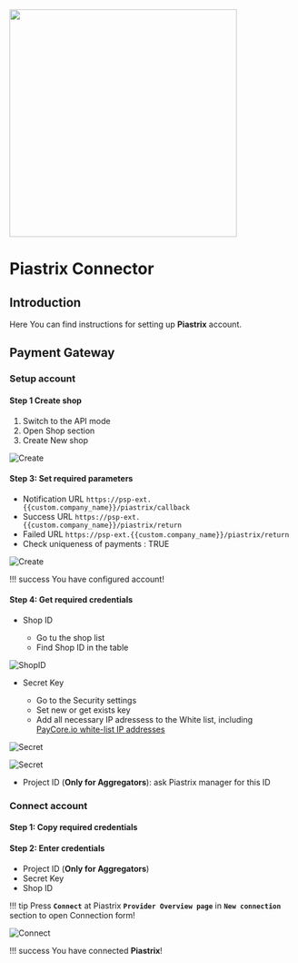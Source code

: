 <img src="https://static.openfintech.io/payment_providers/piastrix/logo.svg?w=400" width="400px">

# Piastrix Connector

## Introduction

Here You can find  instructions for setting up **Piastrix**  account.


## Payment Gateway

### Setup account

#### Step 1 Create shop

1. Switch to the API mode
2. Open Shop section
3. Create New shop

![Create](images/shop_create_1.png)




#### Step 3: Set required parameters

- Notification URL ```https://psp-ext.{{custom.company_name}}/piastrix/callback```
- Success URL ```https://psp-ext.{{custom.company_name}}/piastrix/return```
- Failed URL ```https://psp-ext.{{custom.company_name}}/piastrix/return```
- Check uniqueness of payments : TRUE


![Create](images/shop_create_2.png)

!!! success
    You have configured account!

#### Step 4: Get required credentials

- Shop ID

    - Go tu the shop list
    - Find Shop ID in the table

![ShopID](images/shop_id.png)

- Secret Key
    
    - Go to the Security settings
    - Set new or get exists key
    - Add all necessary IP adressess to the White list, including  [PayСore.io white-list IP addresses](/integration/ips/)

![Secret](images/security_1.png)

![Secret](images/security_2.png)

- Project ID (**Only for Aggregators**): ask Piastrix manager for this ID





### Connect account

#### Step 1: Copy required credentials


#### Step 2: Enter credentials

- Project ID (**Only for Aggregators**)
- Secret Key
- Shop ID

!!! tip
    Press **`Connect`** at Piastrix **`Provider Overview page`** in **`New connection`** section to open Connection form!



![Connect](images/piastrix_connect.png)


!!! success
    You have connected **Piastrix**!